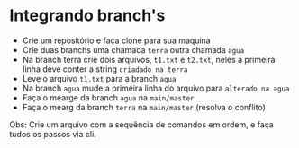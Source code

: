 # Integrando branch's

* Crie um repositório e faça clone para sua maquina
* Crie duas branchs uma chamada `terra` outra chamada `agua`
* Na branch terra crie dois arquivos, `t1.txt` e `t2.txt`, neles a primeira
linha deve conter a string `criadado na terra`
* Leve o arquivo `t1.txt` para a branch `agua`
* Na branch `agua` mude a primeira linha do arquivo para `alterado na agua`
* Faça o mearge da branch `agua` na `main/master`
* Faça o mearg da branch `terra` na `main/master` (resolva o conflito)

Obs: Crie um arquivo com a sequência de comandos em ordem, e faça tudos os
passos via cli.
